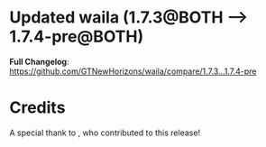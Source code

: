 # Updated waila (1.7.3@BOTH --> 1.7.4-pre@BOTH)
**Full Changelog**: https://github.com/GTNewHorizons/waila/compare/1.7.3...1.7.4-pre

# Credits
A special thank to , who contributed to this release!